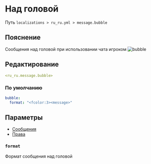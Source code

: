 # Над головой
Путь `localizations > ru_ru.yml > message.bubble`

## Пояснение
Сообщения над головой при использовании чата игроком
![bubble](/bubble.gif)

## Редактирование
```yaml
<ru_ru.message.bubble>
```

### По умолчанию
```yaml
bubble:
  format: "<fcolor:3><message>"
```

## Параметры

- [Сообщения](/docs/message/bubble/)
- [Права](/docs/permission/message/bubble/)

### `format`

Формат сообщения над головой